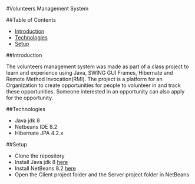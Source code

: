 #Volunteers Management System

##Table of Contents
* [Introduction](#introduction)
* [Technologies](#technologies)
* [Setup](#setup)

##Introduction

The volunteers management system was made as part of a class project to learn and experience using Java, SWING GUI Frames, Hibernate and Remote Method Invocation(RMI). The project is a platform for an Organization to create opportunities for people to volunteer in and track these opportunities. Someone interested in an opportunity can also apply for the opportunity.

##Technologies
* Java jdk 8
* Netbeans IDE 8.2
* Hibernate JPA 4.2.x

##Setup
* Clone the repository
* Install Java jdk 8 [here](https://www.oracle.com/ph/java/technologies/javase/javase8u211-later-archive-downloads.html)
* Install NetBeans 8.2 [here](https://netbeans-ide.informer.com/download/)
* Open the Client project folder and the Server project folder in NetBeans
